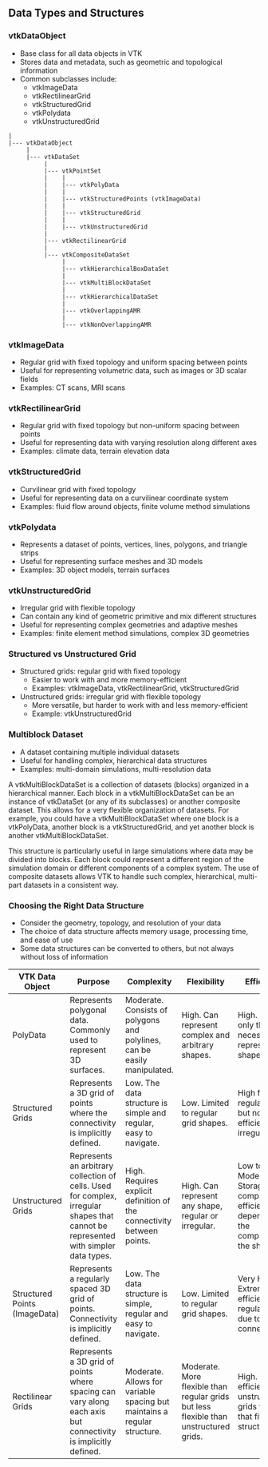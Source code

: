 ## Data Types and Structures

### vtkDataObject
* Base class for all data objects in VTK
* Stores data and metadata, such as geometric and topological information
* Common subclasses include:
  - vtkImageData
  - vtkRectilinearGrid
  - vtkStructuredGrid
  - vtkPolydata
  - vtkUnstructuredGrid

```
|
|--- vtkDataObject
     |
     |--- vtkDataSet
          |
          |--- vtkPointSet
          |    |
          |    |--- vtkPolyData
          |    |
          |    |--- vtkStructuredPoints (vtkImageData)
          |    |
          |    |--- vtkStructuredGrid
          |    |
          |    |--- vtkUnstructuredGrid
          |
          |--- vtkRectilinearGrid
          |
          |--- vtkCompositeDataSet
               |
               |--- vtkHierarchicalBoxDataSet
               |
               |--- vtkMultiBlockDataSet
               |
               |--- vtkHierarchicalDataSet
               |
               |--- vtkOverlappingAMR
               |
               |--- vtkNonOverlappingAMR
```

### vtkImageData
* Regular grid with fixed topology and uniform spacing between points
* Useful for representing volumetric data, such as images or 3D scalar fields
* Examples: CT scans, MRI scans

### vtkRectilinearGrid
* Regular grid with fixed topology but non-uniform spacing between points
* Useful for representing data with varying resolution along different axes
* Examples: climate data, terrain elevation data

### vtkStructuredGrid
* Curvilinear grid with fixed topology
* Useful for representing data on a curvilinear coordinate system
* Examples: fluid flow around objects, finite volume method simulations

### vtkPolydata
* Represents a dataset of points, vertices, lines, polygons, and triangle strips
* Useful for representing surface meshes and 3D models
* Examples: 3D object models, terrain surfaces

### vtkUnstructuredGrid
* Irregular grid with flexible topology
* Can contain any kind of geometric primitive and mix different structures
* Useful for representing complex geometries and adaptive meshes
* Examples: finite element method simulations, complex 3D geometries

### Structured vs Unstructured Grid
* Structured grids: regular grid with fixed topology
  - Easier to work with and more memory-efficient
  - Examples: vtkImageData, vtkRectilinearGrid, vtkStructuredGrid
* Unstructured grids: irregular grid with flexible topology
  - More versatile, but harder to work with and less memory-efficient
  - Example: vtkUnstructuredGrid

### Multiblock Dataset
* A dataset containing multiple individual datasets
* Useful for handling complex, hierarchical data structures
* Examples: multi-domain simulations, multi-resolution data

A vtkMultiBlockDataSet is a collection of datasets (blocks) organized in a hierarchical manner. Each block in a vtkMultiBlockDataSet can be an instance of vtkDataSet (or any of its subclasses) or another composite dataset. This allows for a very flexible organization of datasets. For example, you could have a vtkMultiBlockDataSet where one block is a vtkPolyData, another block is a vtkStructuredGrid, and yet another block is another vtkMultiBlockDataSet.

This structure is particularly useful in large simulations where data may be divided into blocks. Each block could represent a different region of the simulation domain or different components of a complex system. The use of composite datasets allows VTK to handle such complex, hierarchical, multi-part datasets in a consistent way.

### Choosing the Right Data Structure
* Consider the geometry, topology, and resolution of your data
* The choice of data structure affects memory usage, processing time, and ease of use
* Some data structures can be converted to others, but not always without loss of information

| VTK Data Object | Purpose | Complexity | Flexibility | Efficiency |
| --- | --- | --- | --- | --- |
| PolyData | Represents polygonal data. Commonly used to represent 3D surfaces. | Moderate. Consists of polygons and polylines, can be easily manipulated. | High. Can represent complex and arbitrary shapes. | High. Stores only the data necessary to represent the shape. |
| Structured Grids | Represents a 3D grid of points where the connectivity is implicitly defined. | Low. The data structure is simple and regular, easy to navigate. | Low. Limited to regular grid shapes. | High for regular data, but not efficient for irregular data. |
| Unstructured Grids | Represents an arbitrary collection of cells. Used for complex, irregular shapes that cannot be represented with simpler data types. | High. Requires explicit definition of the connectivity between points. | High. Can represent any shape, regular or irregular. | Low to Moderate. Storage and computational efficiency depend on the complexity of the shapes. |
| Structured Points (ImageData) | Represents a regularly spaced 3D grid of points. Connectivity is implicitly defined. | Low. The data structure is simple, regular and easy to navigate. | Low. Limited to regular grid shapes. | Very High. Extremely efficient for regular data due to implicit connectivity. |
| Rectilinear Grids | Represents a 3D grid of points where spacing can vary along each axis but connectivity is implicitly defined. | Moderate. Allows for variable spacing but maintains a regular structure. | Moderate. More flexible than regular grids but less flexible than unstructured grids. | High. More efficient than unstructured grids for data that fits its structure. |

